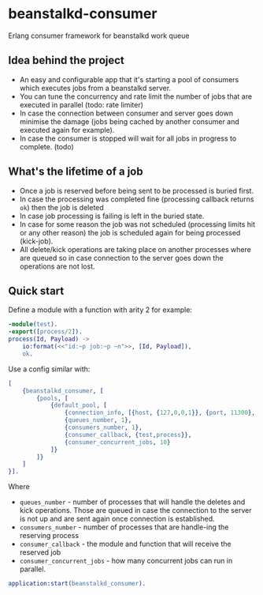 # beanstalkd-consumer

Erlang consumer framework for beanstalkd work queue

Idea behind the project
-----------------------

- An easy and configurable app that it's starting a pool of consumers which executes jobs from a beanstalkd server.
- You can tune the concurrency and rate limit the number of jobs that are executed in parallel (todo: rate limiter)
- In case the connection between consumer and server goes down minimise the damage (jobs being cached by another consumer and executed again for example).
- In case the consumer is stopped will wait for all jobs in progress to complete. (todo)

What's the lifetime of a job
----------------------------

- Once a job is reserved before being sent to be processed is buried first. 
- In case the processing was completed fine (processing callback returns `ok`) then the job is deleted 
- In case job processing is failing is left in the buried state. 
- In case for some reason the job was not scheduled (processing limits hit or any other reason) the job is scheduled again for being processed (kick-job).
- All delete/kick operations are taking place on another processes where are queued so in case connection to the server goes down the operations are not lost.

Quick start
-----------

Define a module with a function with arity 2 for example:

```erlang
-module(test).
-export([process/2]).
process(Id, Payload) ->
    io:format(<<"id:~p job:~p ~n">>, [Id, Payload]),
    ok.
```

Use a config similar with:

```erlang
[
    {beanstalkd_consumer, [
        {pools, [
            {default_pool, [
                {connection_info, [{host, {127,0,0,1}}, {port, 11300}, {timeout, 5000}, {tube, undefined}]},
                {queues_number, 1},
                {consumers_number, 1},
                {consumer_callback, {test,process}},
                {consumer_concurrent_jobs, 10}
            ]}
        ]}
    ]
}].
```

Where

- `queues_number` - number of processes that will handle the deletes and kick operations. Those are queued in case the 
connection to the server is not up and are sent again once connection is established.
- `consumers_number` - number of processes that are handle-ing the reserving process
- `consumer_callback` - the module and function that will receive the reserved job
- `consumer_concurrent_jobs` - how many concurrent jobs can run in parallel.

```erlang
application:start(beanstalkd_consumer).
```

